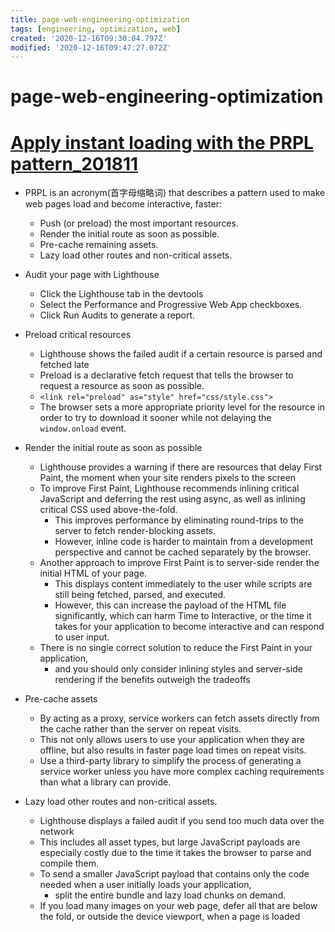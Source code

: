 ```yaml
---
title: page-web-engineering-optimization
tags: [engineering, optimization, web]
created: '2020-12-16T09:30:04.797Z'
modified: '2020-12-16T09:47:27.072Z'
---
```


# page-web-engineering-optimization

# [Apply instant loading with the PRPL pattern_201811](https://web.dev/apply-instant-loading-with-prpl/)

- PRPL is an acronym(首字母缩略词) that describes a pattern used to make web pages load and become interactive, faster:
  - Push (or preload) the most important resources.
  - Render the initial route as soon as possible.
  - Pre-cache remaining assets.
  - Lazy load other routes and non-critical assets.

- Audit your page with Lighthouse
  - Click the Lighthouse tab in the devtools
  - Select the Performance and Progressive Web App checkboxes.
  - Click Run Audits to generate a report.

- Preload critical resources
  - Lighthouse shows the failed audit if a certain resource is parsed and fetched late
  - Preload is a declarative fetch request that tells the browser to request a resource as soon as possible. 
  - `<link rel="preload" as="style" href="css/style.css">`
  - The browser sets a more appropriate priority level for the resource in order to try to download it sooner while not delaying the `window.onload` event.

- Render the initial route as soon as possible 
  - Lighthouse provides a warning if there are resources that delay First Paint, the moment when your site renders pixels to the screen
  - To improve First Paint, Lighthouse recommends inlining critical JavaScript and deferring the rest using async, as well as inlining critical CSS used above-the-fold.
    - This improves performance by eliminating round-trips to the server to fetch render-blocking assets. 
    - However, inline code is harder to maintain from a development perspective and cannot be cached separately by the browser.
  - Another approach to improve First Paint is to server-side render the initial HTML of your page. 
    - This displays content immediately to the user while scripts are still being fetched, parsed, and executed.
    - However, this can increase the payload of the HTML file significantly, which can harm Time to Interactive, or the time it takes for your application to become interactive and can respond to user input.
  - There is no single correct solution to reduce the First Paint in your application, 
    - and you should only consider inlining styles and server-side rendering if the benefits outweigh the tradeoffs

- Pre-cache assets
  - By acting as a proxy, service workers can fetch assets directly from the cache rather than the server on repeat visits. 
  - This not only allows users to use your application when they are offline, but also results in faster page load times on repeat visits.
  - Use a third-party library to simplify the process of generating a service worker unless you have more complex caching requirements than what a library can provide. 

- Lazy load other routes and non-critical assets.
  - Lighthouse displays a failed audit if you send too much data over the network
  - This includes all asset types, but large JavaScript payloads are especially costly due to the time it takes the browser to parse and compile them. 
  - To send a smaller JavaScript payload that contains only the code needed when a user initially loads your application, 
    - split the entire bundle and lazy load chunks on demand.
  - If you load many images on your web page, defer all that are below the fold, or outside the device viewport, when a page is loaded
